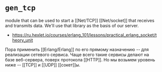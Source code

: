 # `gen_tcp`

module that can be used to start a [[Net/TCP]] [[Net/socket]] that receives and transmits data. We'll use that library as the basis of our server.

- https://ru.hexlet.io/courses/erlang_101/lessons/practical_erlang_socket/theory_unit

Пора применить [[Erlang/Erlang]] по его прямому назначению -- для реализации сетевого сервиса. Чаще всего такие сервисы делают на базе веб-сервера, поверх протокола [[HTTP]]. Но мы возьмем уровень ниже -- [[TCP]] и [[UDP]] [[сокет]]ы.

